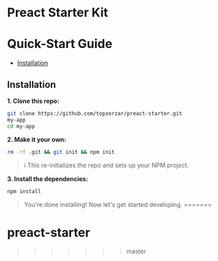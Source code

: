 # Preact Starter Kit 

# Quick-Start Guide

- [Installation](#installation)


## Installation

**1. Clone this repo:**

```sh
git clone https://github.com/topzerzar/preact-starter.git
my-app
cd my-app
```


**2. Make it your own:**

```sh
rm -rf .git && git init && npm init
```

> :information_source: This re-initializes the repo and sets up your NPM project.


**3. Install the dependencies:**

```sh
npm install
```

> You're done installing! Now let's get started developing.
=======
# preact-starter
>>>>>>> master
